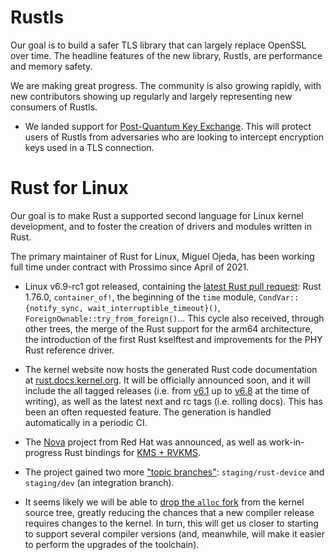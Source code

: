 # Rustls
Our goal is to build a safer TLS library that can largely replace OpenSSL over time. The headline features of the new library, Rustls, are performance and memory safety.

We are making great progress. The community is also growing rapidly, with new contributors showing up regularly and largely representing new consumers of Rustls.

  - We landed support for [Post-Quantum Key Exchange](https://www.memorysafety.org/blog/pq-key-exchange/). This will protect users of Rustls from adversaries who are looking to intercept encryption keys used in a TLS connection.
 
 # Rust for Linux
 
Our goal is to make Rust a supported second language for Linux kernel development, and to foster the creation of drivers and modules written in Rust.

The primary maintainer of Rust for Linux, Miguel Ojeda, has been working full time under contract with Prossimo since April of 2021.

  - Linux v6.9-rc1 got released, containing the [latest Rust pull
request](https://lore.kernel.org/lkml/20240309133817.335439-1-ojeda@kernel.org/):
Rust 1.76.0, `container_of!`, the beginning of the `time` module,
`CondVar::{notify_sync, wait_interruptible_timeout}()`,
`ForeignOwnable::try_from_foreign()`... This cycle also received,
through other trees, the merge of the Rust support for the arm64
architecture, the introduction of the first Rust kselftest and
improvements for the PHY Rust reference driver.

  - The kernel website now hosts the generated Rust code documentation
at [rust.docs.kernel.org](https://rust.docs.kernel.org/kernel/). It
will be officially announced soon, and it will include the all tagged
releases (i.e. from [v6.1](https://rust.docs.kernel.org/6.1/kernel/)
up to [v6.8](https://rust.docs.kernel.org/6.8/kernel/) at the time of
writing), as well as the latest next and rc tags (i.e. rolling docs).
This has been an often requested feature. The generation is handled
automatically in a periodic CI.

  - The [Nova](https://lore.kernel.org/rust-for-linux/Zfsj0_tb-0-tNrJy@cassiopeiae/)
project from Red Hat was announced, as well as work-in-progress Rust
bindings for [KMS +
RVKMS](https://lore.kernel.org/rust-for-linux/20240322221305.1403600-1-lyude@redhat.com/).

  - The project gained two more ["topic
branches"](https://rust-for-linux.com/branches#topic-branches):
`staging/rust-device` and `staging/dev` (an integration branch).

  - It seems likely we will be able to [drop the `alloc`
fork](https://lore.kernel.org/rust-for-linux/20240328013603.206764-1-wedsonaf@gmail.com/)
from the kernel source tree, greatly reducing the chances that a new
compiler release requires changes to the kernel. In turn, this will
get us closer to starting to support several compiler versions (and,
meanwhile, will make it easier to perform the upgrades of the
toolchain).
